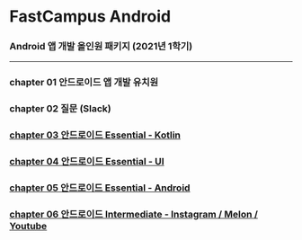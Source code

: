 # FastCampus Android
### Android 앱 개발 올인원 패키지 (2021년 1학기)
---
### chapter 01 안드로이드 앱 개발 유치원
### chapter 02 질문 (Slack)
### [chapter 03 안드로이드 Essential - Kotlin](https://github.com/hyunmin0317/FastCampus_Android/tree/master/Kotlin)
### [chapter 04 안드로이드 Essential - UI](https://github.com/hyunmin0317/FastCampus_Android/tree/master/UI)
### [chapter 05 안드로이드 Essential - Android](https://github.com/hyunmin0317/FastCampus_Android/tree/master/Android)
### [chapter 06 안드로이드 Intermediate - Instagram / Melon / Youtube](https://github.com/hyunmin0317/Outstagram)

